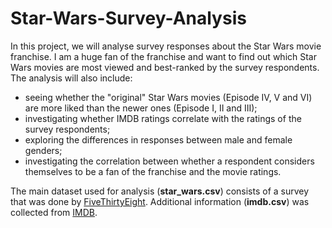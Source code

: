 # Star-Wars-Survey-Analysis

In this project, we will analyse survey responses about the Star Wars movie franchise. I am a huge fan of the franchise and want to find out which Star Wars movies are most viewed and best-ranked by the survey respondents. The analysis will also include:
- seeing whether the "original" Star Wars movies (Episode IV, V and VI) are more liked than the newer ones (Episode I, II and III);
- investigating whether IMDB ratings correlate with the ratings of the survey respondents;
- exploring the differences in responses between male and female genders;
- investigating the correlation between whether a respondent considers themselves to be a fan of the franchise and the movie ratings.

The main dataset used for analysis (**star_wars.csv**) consists of a survey that was done by [FiveThirtyEight](https://fivethirtyeight.com/features/americas-favorite-star-wars-movies-and-least-favorite-characters/). Additional information (**imdb.csv**) was collected from [IMDB](IMDB.com).
